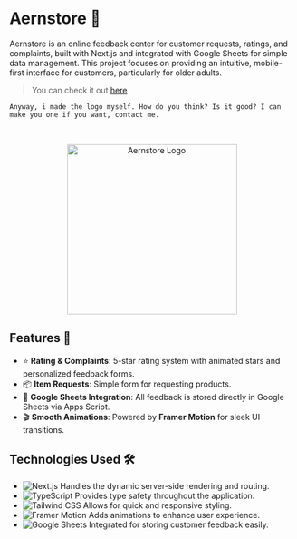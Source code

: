 # Aernstore 🛒

Aernstore is an online feedback center for customer requests, ratings, and complaints, built with Next.js and integrated with Google Sheets for simple data management. This project focuses on providing an intuitive, mobile-first interface for customers, particularly for older adults. 

> You can check it out [here](https://aern.web.id/feedback)

```Anyway, i made the logo myself. How do you think? Is it good? I can make you one if you want, contact me.```

<br>

<p align="center">
  <img src="./public/AernStoreV.svg" alt="Aernstore Logo" width="300">
</p>


## Features 🎯
- ⭐ **Rating & Complaints**: 5-star rating system with animated stars and personalized feedback forms.
- 📦 **Item Requests**: Simple form for requesting products.
- 📝 **Google Sheets Integration**: All feedback is stored directly in Google Sheets via Apps Script.
- 🎬 **Smooth Animations**: Powered by **Framer Motion** for sleek UI transitions.

## Technologies Used 🛠️
- ![Next.js](https://img.shields.io/badge/-Next.js-000000?logo=next.js&logoColor=white) Handles the dynamic server-side rendering and routing.
- ![TypeScript](https://img.shields.io/badge/-TypeScript-3178C6?logo=typescript&logoColor=white) Provides type safety throughout the application.
- ![Tailwind CSS](https://img.shields.io/badge/-TailwindCSS-38B2AC?logo=tailwindcss&logoColor=white) Allows for quick and responsive styling.
- ![Framer Motion](https://img.shields.io/badge/-Framer%20Motion-0055FF?logo=framer&logoColor=white) Adds animations to enhance user experience.
- ![Google Sheets](https://img.shields.io/badge/-Google%20Sheets-0F9D58?logo=google-sheets&logoColor=white) Integrated for storing customer feedback easily.
